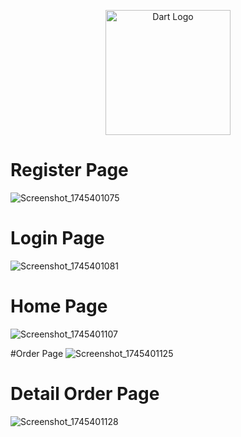 <p align="center"> <img src="https://upload.wikimedia.org/wikipedia/commons/7/7e/Dart-logo.png" width="200" alt="Dart Logo"> </p>

# Register Page
![Screenshot_1745401075](https://github.com/user-attachments/assets/7e2671b8-ca7a-4309-8a27-62f9e24fbe16)

# Login Page
![Screenshot_1745401081](https://github.com/user-attachments/assets/8b15436b-8ae6-4036-9394-39eac46ada2f)

# Home Page
![Screenshot_1745401107](https://github.com/user-attachments/assets/243b290a-5425-4a1a-9e56-a5adbccbf2f5)

#Order Page
![Screenshot_1745401125](https://github.com/user-attachments/assets/51925bc7-f1f7-48fb-a9ed-6a20d03cbd39)

# Detail Order Page
![Screenshot_1745401128](https://github.com/user-attachments/assets/e6b99b95-3ce4-41e2-81f1-0240b4105b58)
